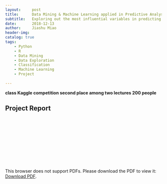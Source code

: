 ```yaml
---
layout:     post
title:      Data Mining & Machine Learning applied in Predictive Analysis 
subtitle:   Exploring out the most influential variables in predicting the affordability among 79 potentially variables and the most effective model by applying different classification methods including Logistic Regression, K-Nearest Neighbors Method, and Random Forest
date:       2018-12-13
author:     Jiashu Miao
header-img: 
catalog: true
tags:
    - Python
    - R
    - Data Mining
    - Data Exploration
    - Classification
    - Machine Learning
    - Project 
    
---
```



**class Kaggle competition second place among two lectures 200 people**



## Project Report

<object data="https://michaelmiaomiao.github.io/webfile/DMML.pdf" type="application/pdf" width="800px" height="1200px">
    <embed src="https://michaelmiaomiao.github.io/webfile/DMML.pdf">
        <p>This browser does not support PDFs. Please download the PDF to view it: <a href="https://michaelmiaomiao.github.io/webfile/DMML.pdf">Download PDF</a>.</p>
    </embed> 
</object>

